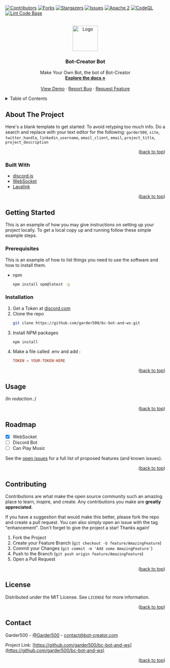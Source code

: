 <div id="top"></div>

[![Contributors][contributors-shield]][contributors-url]
[![Forks][forks-shield]][forks-url]
[![Stargazers][stars-shield]][stars-url]
[![Issues][issues-shield]][issues-url]
[![Apache 2][license-shield]][license-url]
[![CodeQL](https://github.com/garder500/bc-bot-and-ws/actions/workflows/codeql-analysis.yml/badge.svg)](https://github.com/garder500/bc-bot-and-ws/actions/workflows/codeql-analysis.yml) 
[![Lint Code Base](https://github.com/garder500/bc-bot-and-ws/actions/workflows/super-linter.yml/badge.svg)](https://github.com/garder500/bc-bot-and-ws/actions/workflows/super-linter.yml)


<!-- PROJECT LOGO -->
<br />
<div align="center">
  <a href="https://github.com/garder500/bc-bot-and-ws">
    <img src="https://bot-creator.com/favicon-64.png" alt="Logo" width="80" height="80">
  </a>

<h3 align="center">Bot-Creator Bot</h3>

  <p align="center">
    Make Your Own Bot, the bot of Bot-Creator
    <br />
    <a href="https://github.com/garder500/bc-bot-and-ws"><strong>Explore the docs »</strong></a>
    <br />
    <br />
    <a href="https://github.com/garder500/bc-bot-and-ws">View Demo</a>
    ·
    <a href="https://github.com/garder500/bc-bot-and-ws/issues">Report Bug</a>
    ·
    <a href="https://github.com/garder500/bc-bot-and-ws/issues">Request Feature</a>
  </p>
</div>



<!-- TABLE OF CONTENTS -->
<details>
  <summary>Table of Contents</summary>
  <ol>
    <li>
      <a href="#about-the-project">About The Project</a>
      <ul>
        <li><a href="#built-with">Built With</a></li>
      </ul>
    </li>
    <li>
      <a href="#getting-started">Getting Started</a>
      <ul>
        <li><a href="#prerequisites">Prerequisites</a></li>
        <li><a href="#installation">Installation</a></li>
      </ul>
    </li>
    <li><a href="#usage">Usage</a></li>
    <li><a href="#roadmap">Roadmap</a></li>
    <li><a href="#contributing">Contributing</a></li>
    <li><a href="#license">License</a></li>
    <li><a href="#contact">Contact</a></li>
  </ol>
</details>



<!-- ABOUT THE PROJECT -->
## About The Project

Here's a blank template to get started: To avoid retyping too much info. Do a search and replace with your text editor for the following: `garder500`, `site`, `twitter_handle`, `linkedin_username`, `email_client`, `email`, `project_title`, `project_description`

<p align="right">(<a href="#top">back to top</a>)</p>



### Built With

* [discord.js](https://discord.js.org/)
* [WebSocket](https://www.npmjs.com/package/ws)
* [Lavalink](https://github.com/freyacodes/Lavalink)

<p align="right">(<a href="#top">back to top</a>)</p>



<!-- GETTING STARTED -->
## Getting Started

This is an example of how you may give instructions on setting up your project locally.
To get a local copy up and running follow these simple example steps.

### Prerequisites

This is an example of how to list things you need to use the software and how to install them.
* npm
  ```sh
  npm install npm@latest -g
  ```

### Installation

1. Get a Token at [discord.com](https://discord.com/developers/applications)
2. Clone the repo
   ```sh
   git clone https://github.com/garder500/bc-bot-and-ws.git
   ```
3. Install NPM packages
   ```sh
   npm install
   ```
4. Make a file called .env and add :
   ```conf
   TOKEN = YOUR-TOKEN-HERE
   ```

<p align="right">(<a href="#top">back to top</a>)</p>



<!-- USAGE EXAMPLES -->
## Usage

_(In redaction..)_

<p align="right">(<a href="#top">back to top</a>)</p>



<!-- ROADMAP -->
## Roadmap

- [x] WebSocket
- [ ] Discord Bot
- [ ] Can Play Music

See the [open issues](https://github.com/garder500/bc-bot-and-ws/issues) for a full list of proposed features (and known issues).

<p align="right">(<a href="#top">back to top</a>)</p>



<!-- CONTRIBUTING -->
## Contributing

Contributions are what make the open source community such an amazing place to learn, inspire, and create. Any contributions you make are **greatly appreciated**.

If you have a suggestion that would make this better, please fork the repo and create a pull request. You can also simply open an issue with the tag "enhancement".
Don't forget to give the project a star! Thanks again!

1. Fork the Project
2. Create your Feature Branch (`git checkout -b feature/AmazingFeature`)
3. Commit your Changes (`git commit -m 'Add some AmazingFeature'`)
4. Push to the Branch (`git push origin feature/AmazingFeature`)
5. Open a Pull Request

<p align="right">(<a href="#top">back to top</a>)</p>



<!-- LICENSE -->
## License

Distributed under the MIT License. See `LICENSE` for more information.

<p align="right">(<a href="#top">back to top</a>)</p>



<!-- CONTACT -->
## Contact

Garder500 - [@Garder500](https://twitter.com/garder500) - contact@bot-creator.com

Project Link: [https://github.com/garder500/bc-bot-and-ws](https://github.com/garder500/bc-bot-and-ws)

<p align="right">(<a href="#top">back to top</a>)</p>


<!-- MARKDOWN LINKS & IMAGES -->
<!-- https://www.markdownguide.org/basic-syntax/#reference-style-links -->
[contributors-shield]: https://img.shields.io/github/contributors/garder500/bc-bot-and-ws.svg?style=for-the-badge
[contributors-url]: https://github.com/garder500/bc-bot-and-ws/graphs/contributors
[forks-shield]: https://img.shields.io/github/forks/garder500/bc-bot-and-ws.svg?style=for-the-badge
[forks-url]: https://github.com/garder500/bc-bot-and-ws/network/members
[stars-shield]: https://img.shields.io/github/stars/garder500/bc-bot-and-ws.svg?style=for-the-badge
[stars-url]: https://github.com/garder500/bc-bot-and-ws/stargazers
[issues-shield]: https://img.shields.io/github/issues/garder500/bc-bot-and-ws?style=for-the-badge
[issues-url]: https://github.com/garder500/bc-bot-and-ws/issues
[license-shield]: https://img.shields.io/github/license/garder500/bc-bot-and-ws.svg?style=for-the-badge
[license-url]: https://github.com/garder500/bc-bot-and-ws/blob/master/LICENSE.txt
[linkedin-shield]: https://img.shields.io/badge/-LinkedIn-black.svg?style=for-the-badge&logo=linkedin&colorB=555
[linkedin-url]: https://linkedin.com/in/linkedin_username
[product-screenshot]: images/screenshot.png
